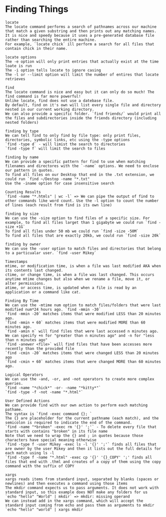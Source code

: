 # Finding Things

	locate
	The locate command performs a search of pathnames across our machine that match a given substring and then prints out any matching names.
	It is nice and speedy because it uses a pre-generated database file rather than searching the entire machine.
	For example, `locate chick` ill perform a search for all files that contain chick in their name.
	
	locate options
	The -e option will only print entries that actually exist at the time loate is run
	The -i option tells locate to ignore casing
	The -l or --limit option will limit the number of entires that locate retrieves

	find
	The locate command is nice and easy but it can only do so much! The find command is far more powerful!
	Unlike locate, find does not use a datebase file.
	By default, find on it's own will list every single file and directory nested in our current working directory.
	We can also provide a specific folder. `find friends/` would print all the files and subdirectories inside the friends directory (including nested folders)

	finding by type
	We can tell find to only find by file type: only print files, directories, symbolic links, etc using the -type options
	`find -type d` - will limist the search to directories
	`find -type f` will limit the search to files

	finding by name
	We can provide a specific pattern for find to use when matching filenames and directores with the `-name` options. We need to enclose our pattern in quotes.
	To find all files on our Desktop that end in the .txt extension, we could run `find ~/Destop -name "*.txt"
	Use the -iname option for case insensitive search

	Counting Results
	`find -name "*.htmls" | wc -l` => We can pipe the output of find to other commands like word count. Use the -l option to count the number of lines (each result from find is its own line)
	
	finding by size
	We can use the -size option to find files of a specific size. For example, to find all files larget than 1 gigabyte we could run `find -size +1G`
	To find all files under 50 mb we could run `find -size -50M`
	To find all files that are exactly 20kb, we could run `find -size 20k`

	finding by owner
	We can use the -user option to match files and directories that belong to a particualar user. `find -user Mikey`

	Timestamps
	mtime, or modification time, is when a file was last modified AKA when its contents last changed.
	ctime, or change time, is when a file was last changed. This occurs anytime mtime changes but also when we rename a file, move it, or alter permissions.
	atime, or access time, is updated when a file is read by an application or a command like cat.

	Finding By Time
	We can use the -mtime num option to match files/folders that were last modified num*24 hours ago. `find -mmin -30`
	`find -mmin -20` matches items that were modified LESS than 20 minutes ago.
	`find -mmin + 60` matches items that were modified MORE than 60 minutes ago.
	`find -amin n` will find files that were last accessed n minutes ago. We can specify +n for "greater than n minutes ago" and -n for "less than n minutes ago"
	`find -anewer <file>` will find files that have been accesses more recently than the provided file
	`find -cmin -20` matches items that were changed LESS than 20 minutes ago
	`find -cmin + 60` matches items that were changed MORE than 60 minutes ago.

	Logical Operators
	We can use the -and, -or, and -not operators to create more complex queries.
	`find -name "*chick*" -or- -name "*kitty*"`
	`find -type -f -not -name "*.html"`

	User Defined Actions
	We can provide find with our own action to perform each matching pathame.
	The syntax is `find -exec command {}; `
	The {} are placeholder for the current pathname (each match), and the semicolon is required to indicate the end of the command.
	`find -name "*broken" -exec rm '{}' ';'` - To delete every file that starts with contains "broken" in its file name
	Note that we need to wrap the {} and ; in quotes because those characters have special meaning otherwise
	`find -type f -user Mikey -exec ls -l '{}' ';'` finds all files that are owner by the user Mikey and then it lists out the full details for each match using ls -l
	`find -type f -name "*.html" -exec cp '{}' '{}_COPY' ';' finds all files that end with .thml and creates of a copy of them using the copy command with the suffix of COPY

	xargs
	xargs reads items from standard input, separated by blanks (spaces or newlines) and then executes a command using those items
	The mkdir command expects us to pass arguments. It does not work with standard input, so this example does NOT make any folders for us
	`echo "hello" "World" | mkdir` => mkdir: missing operand
	We can instead add in the xargs command, which will accept the standard input coming from echo and pass them as arguments to mkdir
	`echo "hello" "world" | xargs mkdir